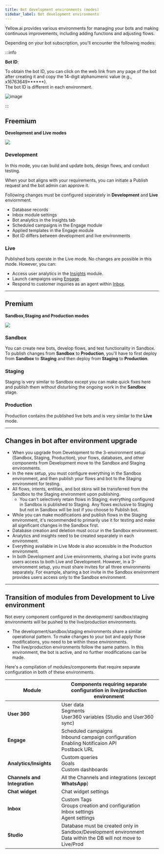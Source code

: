 ```yaml
---
title: Bot development environments (modes)
sidebar_label: Bot development environments 
---
```


Yellow.ai provides various environments for managing your bots and making continuous improvements, including adding functions and adjusting flows. 

Depending on your bot subscription, you'll encounter the following modes:

:::info

**Bot ID**:             


To obtain the bot ID, you can click on the web link from any page of the bot after creating it and copy the 14-digit alphanumeric value (e.g., x16763649******).        
The bot ID is different in each environment.

![image](https://imgur.com/9vCnQxr.png)

:::



## Freemium 

**Development and Live modes**

![](https://hackmd.io/_uploads/BJM3vb023.png)

### Development

In this mode, you can build and update bots, design flows, and conduct testing. 

When your bot aligns with your requirements, you can initiate a Publish request and the bot admin can approve it. 

Following changes must be configured seperately in **Development** and **Live** enviornment. 

* Database records
* Inbox module settings
* Bot analytics in the Insights tab
* Scheduled campaigns in the Engage module
* Applied templates in the Engage module
* Bot ID differs between development and live environments


### Live

Published bots operate in the Live mode. No changes are possible in this mode. However, you can:
- Access user analytics in the [Insights](https://docs.yellow.ai/docs/platform_concepts/growth/introductiontoinsights) module.
- Launch campaigns using [Engage](https://docs.yellow.ai/docs/platform_concepts/engagement/engage).
- Respond to customer inquiries as an agent within [Inbox](https://docs.yellow.ai/docs/platform_concepts/inbox).


---

## Premium 

**Sandbox,Staging and Production modes**

![](https://i.imgur.com/WI0YLmE.png)

### Sandbox

You can create new bots, develop flows, and test functionality in Sandbox. 
To publish changes from **Sandbox** to **Production**, you'll have to first deploy from **Sandbox** to **Staging** and then deploy from **Staging** to **Production**.


### Staging

Staging is very similar to Sandbox except you can make quick fixes here and publish them without disturbing the ongoing work in the **Sandbox** stage.

### Production 

Production contains the published live bots and is very similar to the **Live** mode.


-----


## Changes in bot after environment upgrade

- When you upgrade from Development to the 3-environment setup (Sandbox, Staging, Production), your flows, databases, and other components from Development move to the Sandbox and Staging environments.
- In the new setup, you must configure everything in the Sandbox environment, and then publish your flows and bot to the Staging environment for testing.
- All flows, intents, entities, and bot skins will be transferred from the Sandbox to the Staging environment upon publishing. 
    - You can't selectively retain flows in Staging; everything configured in Sandbox is published to Staging. Any flows exclusive to Staging but not in Sandbox will be lost if you choose to Publish bot.
- While you can make modifications and publish flows in the Staging environment, it's recommended to primarily use it for testing and make all significant changes in the Sandbox first.
- Database creation and deletion must occur in the Sandbox environment.
- Analytics and insights need to be created separately in each environment.
- Everything available in Live Mode is also accessible in the Production environment.
- In both Development and Live environments, sharing a bot invite grants users access to both Live and Development. However, in a 3-environment setup, you must share invites for all three environments separately. For example, sharing a bot invite in the Sandbox environment provides users access only to the Sandbox environment.

----

## Transition of modules from Development to Live environment


Not every component configured in the development/ sandbox/staging environments will be pushed to the live/production environments.

- The development/sandbox/staging environments share a similar operational pattern. To make changes to your bot and apply those modifications, you need to be within these environments.
- The live/production environments follow the same pattern. In this environment, the bot is active, and no further modifications can be made. 


Here's a compilation of modules/components that require separate configuration in both of these environments.


| Module | Components requiring separate configuration in live/production environment|
| -------- | -------- |
| **User 360** | User data <br/> Segments<br/> User360 variables (Studio and User360 sync)
| **Engage**     |  Scheduled campaigns  <br/> Inbound campaign configuration <br/> Enabling Notificaion API <br/> Postback URL |
|**Analytics/Insights**|  Custom queries <br/> Goals <br/>  Custom dashboards |
| **Channels and Integration** | All the Channels and integrations (except **WhatsApp**) |
| **Chat widget** | Chat widget settings |
|**Inbox**	| Custom Tags <br/> Groups creation and configuration <br/> Inbox settings <br/> Agent settings |
| **Studio** | Database must be created only in Sandbox/Development environment <br/> Data within the DB will not move to Live/Prod | 

